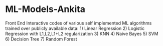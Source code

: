 # ML-Models-Ankita
Front End Interactive codes of various self implemented ML algorithms trained over publicly available data: 1) Linear Regression  2) Logistic Regression with L1,L2,L1+L2 regularization 3) KNN 4) Naive Bayes 5) SVM 6) Decision Tree 7) Random Forest
